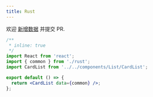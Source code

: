 ```yaml
---
title: Rust
---
```


<Alert type="info">
  欢迎 <a href="https://github.com/youngjuning/youngjuning.github.io/edit/main/docs//awesome/rust.js">新增数据</a> 并提交 PR.
</Alert>

```jsx
/**
 * inline: true
 */
import React from 'react';
import { common } from './rust';
import CardList from '../../components/List/CardList';

export default () => {
  return <CardList data={common} />;
};
```

